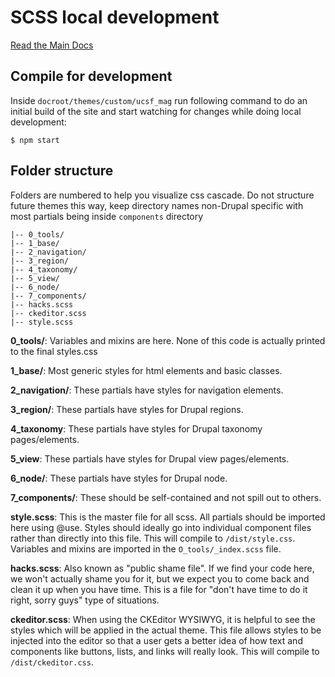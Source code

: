 # SCSS local development
[Read the Main Docs](../README.md)

## Compile for development
Inside `docroot/themes/custom/ucsf_mag` run following command to do an initial build of the site and start watching for changes while doing
local development:
```
$ npm start
```

## Folder structure ##
Folders are numbered to help you visualize css cascade. Do not structure future themes this way, keep directory names non-Drupal specific with
most partials being inside `components` directory
```
|-- 0_tools/
|-- 1_base/
|-- 2_navigation/
|-- 3_region/
|-- 4_taxonomy/
|-- 5_view/
|-- 6_node/
|-- 7_components/
|-- hacks.scss
|-- ckeditor.scss
|-- style.scss
```
**0_tools/**: Variables and mixins are here. None of this code is actually printed to the final styles.css

**1_base/**: Most generic styles for html elements and basic classes.

**2_navigation/**: These partials have styles for navigation elements.

**3_region/**: These partials have styles for Drupal regions.

**4_taxonomy**: These partials have styles for Drupal taxonomy pages/elements.

**5_view**: These partials have styles for Drupal view pages/elements.

**6_node/**: These partials have styles for Drupal node.

**7_components/**: These should be self-contained and not spill out to others.

**style.scss**: This is the master file for all scss. All partials should be imported here using @use. Styles should ideally go into individual component files rather than directly into this file. This will compile to `/dist/style.css`. Variables and mixins are imported in the `O_tools/_index.scss` file.

**hacks.scss**: Also known as "public shame file". If we find your code here, we won't actually shame you for it, but we expect you to come back and clean it up when you have time. This is a file for "don't have time to do it right, sorry guys" type of situations.

**ckeditor.scss**: When using the CKEditor WYSIWYG, it is helpful to see the styles which will be applied in the actual theme. This file allows styles to be injected into the editor so that a user gets a better idea of how text and components like buttons, lists, and links will really look. This will compile to `/dist/ckeditor.css`.
